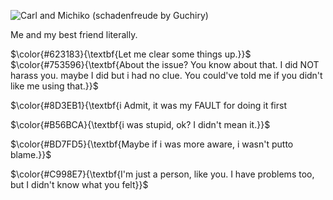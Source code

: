 ![Carl and Michiko (schadenfreude by Guchiry)](https://github.com/user-attachments/assets/bfca5505-15b9-4b35-b6f5-b521b9406fa3)
</p>
 Me and my best friend literally. 



</p>
 $\color{#623183}{\textbf{Let me clear some things up.}}$
 $\color{#753596}{\textbf{About the issue? You know about that. I did NOT harass you. maybe I did but i had no clue. You could've told me if you didn't like me using that.}}$

 $\color{#8D3EB1}{\textbf{i Admit, it was my FAULT for doing it first

 $\color{#B56BCA}{\textbf{i was stupid, ok? I didn't mean it.}}$

 $\color{#BD7FD5}{\textbf{Maybe if i was more aware, i wasn't putto blame.}}$ 
 
 $\color{#C998E7}{\textbf{I'm just a person, like you. I have problems too, but I didn't know what you felt}}$
 
 

